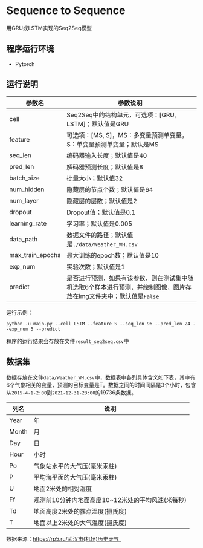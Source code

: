 # Sequence to Sequence

用GRU或LSTM实现的Seq2Seq模型

## 程序运行环境

- Pytorch

## 运行说明

| 参数名 | 参数说明 |
| ------ | -------- |
| cell | Seq2Seq中的结构单元，可选项：[GRU, LSTM]；默认值是GRU |
| feature | 可选项：[MS, S]，MS：多变量预测单变量，S：单变量预测单变量；默认是MS |
| seq_len | 编码器输入长度；默认值是40 |
| pred_len | 解码器预测长度；默认值是8 |
| batch_size | 批量大小；默认值32 |
| num_hidden | 隐藏层的节点个数；默认值是64 |
| num_layer | 隐藏层的层数；默认值是2 |
| dropout | Dropout值；默认值是0.1 |
| learning_rate | 学习率；默认值是0.005 |
| data_path | 数据文件的路径；默认值是`./data/Weather_WH.csv` |
| max_train_epochs | 最大训练的epoch数；默认值是10 |
| exp_num | 实验次数；默认值是1 |
| predict | 是否进行预测，如果有该参数，则在测试集中随机选取6个样本进行预测，并绘制图像，图片存放在img文件夹中；默认值是`False` |

运行示例：

```
python -u main.py --cell LSTM --feature S --seq_len 96 --pred_len 24 --exp_num 5 --predict
```

程序的运行结果会存放在文件`result_seq2seq.csv`中

## 数据集

数据存放在文件`data/Weather_WH.csv`中，数据表中各列具体含义如下表，其中有6个气象相关的变量，预测的目标变量是T。数据之间的时间间隔是3个小时，包含从`2015-4-1-2:00`到`2021-12-31-23:00`的19736条数据。

| 列名  | 说明                                              |
| ----- | ------------------------------------------------- |
| Year  | 年                                                |
| Month | 月                                                |
| Day   | 日                                                |
| Hour  | 小时                                              |
| Po    | 气象站水平的大气压(毫米汞柱)                      |
| P     | 平均海平面的大气压(毫米汞柱)                      |
| U     | 地面2米处的相对湿度                               |
| Ff    | 观测前10分钟内地面高度10~12米处的平均风速(米每秒) |
| Td    | 地面高度2米处的露点温度(摄氏度)                   |
| T     | 地面以上2米处的大气温度(摄氏度)                   |

数据来源：<https://rp5.ru/武汉市(机场)历史天气_>